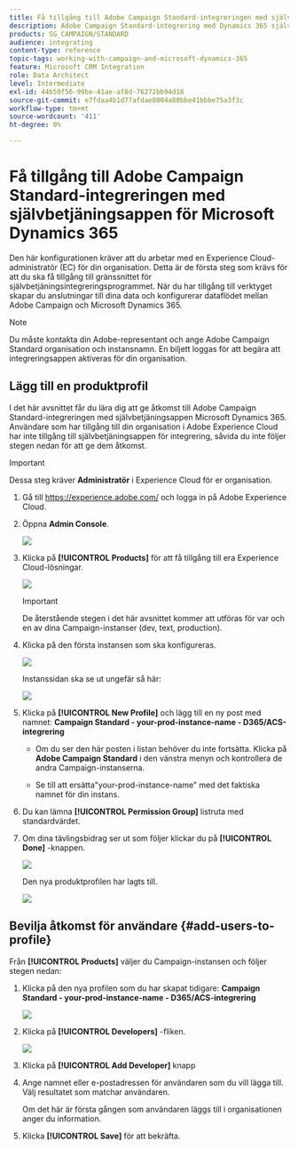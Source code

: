 ```yaml
---
title: Få tillgång till Adobe Campaign Standard-integreringen med självbetjäningsappen Dynamics 365
description: Adobe Campaign Standard-integrering med Dynamics 365 självbetjäningsapp
products: SG_CAMPAIGN/STANDARD
audience: integrating
content-type: reference
topic-tags: working-with-campaign-and-microsoft-dynamics-365
feature: Microsoft CRM Integration
role: Data Architect
level: Intermediate
exl-id: 44b59f56-99be-41ae-af8d-76272bb94d18
source-git-commit: e7fdaa4b1d77afdae8004a88bbe41bbbe75a3f3c
workflow-type: tm+mt
source-wordcount: '411'
ht-degree: 0%

---
```


# Få tillgång till Adobe Campaign Standard-integreringen med självbetjäningsappen för Microsoft Dynamics 365

Den här konfigurationen kräver att du arbetar med en Experience Cloud-administratör (EC) för din organisation. Detta är de första steg som krävs för att du ska få tillgång till gränssnittet för självbetjäningsintegreringsprogrammet. När du har tillgång till verktyget skapar du anslutningar till dina data och konfigurerar dataflödet mellan Adobe Campaign och Microsoft Dynamics 365.

>[!NOTE]
>
>Du måste kontakta din Adobe-representant och ange Adobe Campaign Standard organisation och instansnamn. En biljett loggas för att begära att integreringsappen aktiveras för din organisation.

## Lägg till en produktprofil

I det här avsnittet får du lära dig att ge åtkomst till Adobe Campaign Standard-integreringen med självbetjäningsappen Microsoft Dynamics 365. Användare som har tillgång till din organisation i Adobe Experience Cloud har inte tillgång till självbetjäningsappen för integrering, såvida du inte följer stegen nedan för att ge dem åtkomst.

>[!IMPORTANT]
>
> Dessa steg kräver **Administratör** i Experience Cloud för er organisation.

1. Gå till https://experience.adobe.com/ och logga in på Adobe Experience Cloud.
1. Öppna **Admin Console**.

   ![](assets/do-not-localize/d365-to-acs-access-3.png)

1. Klicka på **[!UICONTROL Products]** för att få tillgång till era Experience Cloud-lösningar.

   ![](assets/do-not-localize/d365-to-acs-access-6.png)


   >[!IMPORTANT]
   >
   >De återstående stegen i det här avsnittet kommer att utföras för var och en av dina Campaign-instanser (dev, text, production).

1. Klicka på den första instansen som ska konfigureras.

   ![](assets/do-not-localize/d365-to-acs-access-6.png)

   Instanssidan ska se ut ungefär så här:

   ![](assets/do-not-localize/d365-to-acs-access-8.png)

1. Klicka på **[!UICONTROL New Profile]** och lägg till en ny post med namnet: **Campaign Standard - your-prod-instance-name - D365/ACS-integrering**

   * Om du ser den här posten i listan behöver du inte fortsätta. Klicka på **Adobe Campaign Standard** i den vänstra menyn och kontrollera de andra Campaign-instanserna.

   * Se till att ersätta&quot;your-prod-instance-name&quot; med det faktiska namnet för din instans.

1. Du kan lämna **[!UICONTROL Permission Group]** listruta med standardvärdet.

1. Om dina tävlingsbidrag ser ut som följer klickar du på **[!UICONTROL Done]** -knappen.

   ![](assets/do-not-localize/d365-to-acs-access-14.png)

   Den nya produktprofilen har lagts till.

   ![](assets/do-not-localize/d365-to-acs-access-15.png)

## Bevilja åtkomst för användare {#add-users-to-profile}

Från **[!UICONTROL Products]**  väljer du Campaign-instansen och följer stegen nedan:

1. Klicka på den nya profilen som du har skapat tidigare:  **Campaign Standard - your-prod-instance-name - D365/ACS-integrering**

   ![](assets/do-not-localize/d365-to-acs-access-15.png)

1. Klicka på **[!UICONTROL Developers]** -fliken.

   ![](assets/do-not-localize/d365-to-acs-access-18.png)

1. Klicka på **[!UICONTROL Add Developer]** knapp

1. Ange namnet eller e-postadressen för användaren som du vill lägga till.  Välj resultatet som matchar användaren.

   Om det här är första gången som användaren läggs till i organisationen anger du information.

1. Klicka **[!UICONTROL Save]** för att bekräfta.
